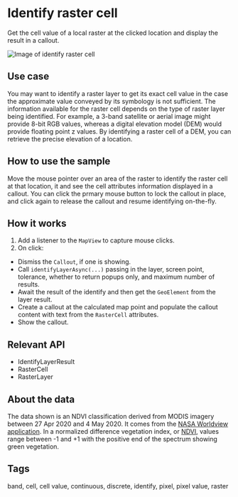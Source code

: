 # Identify raster cell

Get the cell value of a local raster at the clicked location and display the result in a callout.

![Image of identify raster cell](IdentifyRasterCell.png)

## Use case

You may want to identify a raster layer to get its exact cell value in the case the approximate value conveyed by its symbology is not sufficient. The information available for the raster cell depends on the type of raster layer being identified. For example, a 3-band satellite or aerial image might provide 8-bit RGB values, whereas a digital elevation model (DEM) would provide floating point z values. By identifying a raster cell of a DEM, you can retrieve the precise elevation of a location.

## How to use the sample

Move the mouse pointer over an area of the raster to identify the raster cell at that location, it and see the cell attributes information displayed in a callout. You can click the prmary mouse button to lock the callout in place, and click again to release the callout and resume identifying on-the-fly.

## How it works

1. Add a listener to the `MapView` to capture mouse clicks.
2. On click:
  * Dismiss the `Callout`, if one is showing.
  * Call `identifyLayerAsync(...)` passing in the layer, screen point, tolerance, whether to return popups only, and maximum number of results.
  * Await the result of the identify and then get the `GeoElement` from the layer result.
  * Create a callout at the calculated map point and populate the callout content with text from the `RasterCell` attributes. 
  * Show the callout.

## Relevant API

* IdentifyLayerResult
* RasterCell
* RasterLayer

## About the data

The data shown is an NDVI classification derived from MODIS imagery between 27 Apr 2020 and 4 May 2020. It comes from the [NASA Worldview application](https://worldview.earthdata.nasa.gov/). In a normalized difference vegetation index, or [NDVI](https://en.wikipedia.org/wiki/Normalized_difference_vegetation_index), values range between -1 and +1 with the positive end of the spectrum showing green vegetation.

## Tags

band, cell, cell value, continuous, discrete, identify, pixel, pixel value, raster